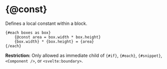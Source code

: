 # {@const}

Defines a local constant within a block.

```svelte
{#each boxes as box}
	{@const area = box.width * box.height}
	{box.width} * {box.height} = {area}
{/each}
```

**Restriction:** Only allowed as immediate child of `{#if}`, `{#each}`, `{#snippet}`, `<Component />`, or `<svelte:boundary>`.